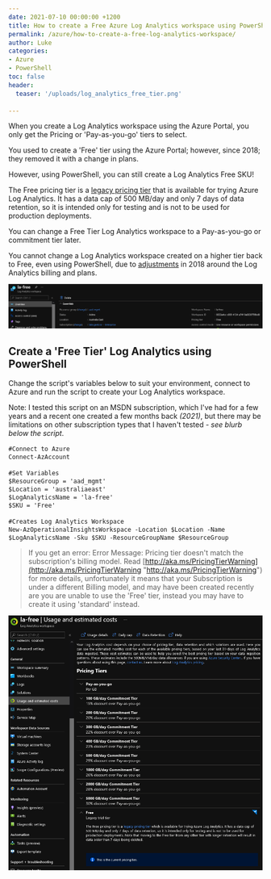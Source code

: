 ```yaml
---
date: 2021-07-10 00:00:00 +1200
title: How to create a Free Azure Log Analytics workspace using PowerShell
permalink: /azure/how-to-create-a-free-log-analytics-workspace/
author: Luke
categories:
- Azure
- PowerShell
toc: false
header:
  teaser: '/uploads/log_analytics_free_tier.png'

---
```

When you create a Log Analytics workspace using the Azure Portal, you only get the Pricing or 'Pay-as-you-go' tiers to select.

You used to create a 'Free' tier using the Azure Portal; however, since 2018; they removed it with a change in plans.

However, using PowerShell, you can still create a Log Analytics Free SKU!

The Free pricing tier is a [legacy pricing tier](https://go.microsoft.com/fwlink/?linkid=2093511) that is available for trying Azure Log Analytics. It has a data cap of 500 MB/day and only 7 days of data retention, so it is intended only for testing and is not to be used for production deployments.

You can change a Free Tier Log Analytics workspace to a Pay-as-you-go or commitment tier later.

You cannot change a Log Analytics workspace created on a higher tier back to Free, even using PowerShell, due to [adjustments](https://azure.microsoft.com/en-us/blog/introducing-a-new-way-to-purchase-azure-monitoring-services/ "Introducing a new way to purchase Azure monitoring services") in 2018 around the Log Analytics billing and plans.

![](/uploads/log_analytics_free.png)

## Create a 'Free Tier' Log Analytics using PowerShell

Change the script's variables below to suit your environment, connect to Azure and run the script to create your Log Analytics workspace.

Note: I tested this script on an MSDN subscription, which I've had for a few years and a recent one created a few months back _(2021)_, but there may be limitations on other subscription types that I haven't tested _- see blurb below the script_.

    #Connect to Azure
    Connect-AzAccount
    
    #Set Variables
    $ResourceGroup = 'aad_mgmt'
    $Location = 'australiaeast'
    $LogAnalyticsName = 'la-free'
    $SKU = 'Free'
    
    #Creates Log Analytics Workspace
    New-AzOperationalInsightsWorkspace -Location $Location -Name $LogAnalyticsName -Sku $SKU -ResourceGroupName $ResourceGroup

> If you get an error: Error Message: Pricing tier doesn't match the subscription's billing model. Read [http://aka.ms/PricingTierWarning](http://aka.ms/PricingTierWarning "http://aka.ms/PricingTierWarning") for more details, unfortunately it means that your Subscription is under a different Billing model, and may have been created recently are you are unable to use the 'Free' tier, instead you may have to create it using 'standard' instead.

![](/uploads/log_analytics_free_tier.png)
